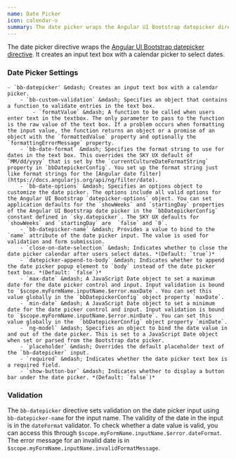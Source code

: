 ```yaml
---
name: Date Picker
icon: calendar-o
summary: The date picker wraps the Angular UI Bootstrap datepicker directive to create an input text box with a calendar to select dates.
---
```


The date picker directive wraps the [Angular UI Bootstrap datepicker directive](https://angular-ui.github.io/bootstrap/#/datepicker). It creates an input text box with a calendar picker to select dates.

### Date Picker Settings
    - `bb-datepicker' &mdash; Creates an input text box with a calendar picker.
        - `bb-custom-validation` &mdash; Specifies an object that contains a function to validate entries in the text box.
            - `formatValue` &mdash; A function to be called when users enter text in the textbox. The only parameter to pass to the function is the raw value of the text box. If a problem occurs when formatting the input value, the function returns an object or a promise of an object with the `formattedValue` property and optionally the `formattingErrorMessage` property.
        - `bb-date-format` &mdash; Specifies the format string to use for dates in the text box. This overrides the SKY UX default of `MM/dd/yyyy` that is set by the `currentCultureDateFormatString` property in `bbDatepickerConfig`. You set up the format string just like format strings for the [Angular date filter](https://docs.angularjs.org/api/ng/filter/date).
        - `bb-date-options` &mdash; Specifies an options object to customize the date picker. The options include all valid options for the Angular UI Bootstrap `datepicker-options` object. You can set application defaults for the `showWeeks` and `startingDay` properties of the Angular UI Bootstrap date picker in the `bbDatepickerConfig` constant defined in `sky.datepicker`. The SKY UX defaults for `showWeeks` and `startingDay` are  `false` and `0`.
        - `bb-datepicker-name` &mdash; Provides a value to bind to the `name` attribute of the date picker input. The value is used for validation and form submission.
        - `close-on-date-selection` &mdash; Indicates whether to close the date picker calendar after users select dates. *(Default: `true`)*
        - `datepicker-append-to-body` &mdash; Indicates whether to append the date picker popup element to `body` instead of the date picker text box. *(Default: `false`)*
        - `max-date` &mdash; A JavaScript Date object to set a maximum date for the date picker control and input. Input validation is bound to `$scope.myFormName.inputName.$error.maxDate`. You can set this value globally in the `bbDatepickerConfig` object property `maxDate`.
        - `min-date` &mdash; A JavaScript Date object to set a minimum date for the date picker control and input. Input validation is bound to `$scope.myFormName.inputName.$error.minDate`. You can set this value globally in the  `bbDatepickerConfig` object property `minDate`.
        - `ng-model` &mdash; Specifies an object to bind the date value in and out of the date picker. This is set to a JavaScript Date object when set or parsed from the Bootstrap date picker.
        - `placeholder` &mdash; Overrides the default placeholder text of the `bb-datepicker` input.
        - `required` &mdash; Indicates whether the date picker text box is a required field.
        - `show-button-bar` &mdash; Indicates whether to display a button bar under the date picker. *(Default: `false`)*

### Validation
The `bb-datepicker` directive sets validation on the date picker input using `bb-datepicker-name` for the input name. The validity of the date in the input is in the `dateFormat` validator. To check whether a date value is valid, you can access this through `$scope.myFormName.inputName.$error.dateFormat`. The error message for an invalid date is in `$scope.myFormName.inputName.invalidFormatMessage`.